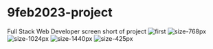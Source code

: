 # 9feb2023-project
Full Stack Web Developer
screen short of project
![first](https://user-images.githubusercontent.com/124686068/217975312-49233463-afc5-4b43-aa3b-50e87b33cc38.png)
![size-768px](https://user-images.githubusercontent.com/124686068/217975326-2a85fb51-3f4d-40de-b9f9-e781105f8b6b.png)
![size-1024px](https://user-images.githubusercontent.com/124686068/217975332-405cb9fa-5042-49eb-aa56-d7ba56f2cad5.png)
![size-1440px](https://user-images.githubusercontent.com/124686068/217975341-40244fe6-7b66-4f97-8eed-1267b191cfc7.png)
![size-425px](https://user-images.githubusercontent.com/124686068/217975362-d03e9bf7-ff8a-4518-b117-3d800cde31e8.png)
